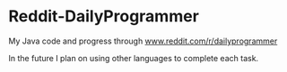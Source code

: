 # Reddit-DailyProgrammer
My Java code and progress through www.reddit.com/r/dailyprogrammer

In the future I plan on using other languages to complete each task.
